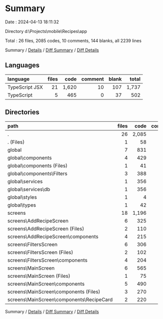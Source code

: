 # Summary

Date : 2024-04-13 18:11:32

Directory d:\\Projects\\mobile\\Recipes\\app

Total : 26 files,  2085 codes, 10 comments, 144 blanks, all 2239 lines

Summary / [Details](details.md) / [Diff Summary](diff.md) / [Diff Details](diff-details.md)

## Languages
| language | files | code | comment | blank | total |
| :--- | ---: | ---: | ---: | ---: | ---: |
| TypeScript JSX | 21 | 1,620 | 10 | 107 | 1,737 |
| TypeScript | 5 | 465 | 0 | 37 | 502 |

## Directories
| path | files | code | comment | blank | total |
| :--- | ---: | ---: | ---: | ---: | ---: |
| . | 26 | 2,085 | 10 | 144 | 2,239 |
| . (Files) | 1 | 58 | 0 | 8 | 66 |
| global | 7 | 831 | 0 | 45 | 876 |
| global\\components | 4 | 429 | 0 | 18 | 447 |
| global\\components (Files) | 1 | 41 | 0 | 3 | 44 |
| global\\components\\Filters | 3 | 388 | 0 | 15 | 403 |
| global\\services | 1 | 356 | 0 | 19 | 375 |
| global\\services\\db | 1 | 356 | 0 | 19 | 375 |
| global\\styles | 1 | 4 | 0 | 1 | 5 |
| global\\types | 1 | 42 | 0 | 7 | 49 |
| screens | 18 | 1,196 | 10 | 91 | 1,297 |
| screens\\AddRecipeScreen | 6 | 325 | 10 | 28 | 363 |
| screens\\AddRecipeScreen (Files) | 2 | 110 | 0 | 12 | 122 |
| screens\\AddRecipeScreen\\components | 4 | 215 | 10 | 16 | 241 |
| screens\\FiltersScreen | 6 | 306 | 0 | 21 | 327 |
| screens\\FiltersScreen (Files) | 2 | 102 | 0 | 11 | 113 |
| screens\\FiltersScreen\\components | 4 | 204 | 0 | 10 | 214 |
| screens\\MainScreen | 6 | 565 | 0 | 42 | 607 |
| screens\\MainScreen (Files) | 1 | 75 | 0 | 12 | 87 |
| screens\\MainScreen\\components | 5 | 490 | 0 | 30 | 520 |
| screens\\MainScreen\\components (Files) | 3 | 270 | 0 | 16 | 286 |
| screens\\MainScreen\\components\\RecipeCard | 2 | 220 | 0 | 14 | 234 |

Summary / [Details](details.md) / [Diff Summary](diff.md) / [Diff Details](diff-details.md)